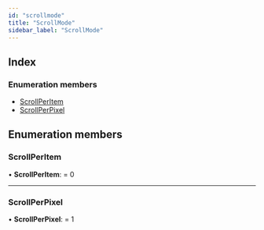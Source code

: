 ```yaml
---
id: "scrollmode"
title: "ScrollMode"
sidebar_label: "ScrollMode"
---
```


## Index

### Enumeration members

* [ScrollPerItem](scrollmode.md#scrollperitem)
* [ScrollPerPixel](scrollmode.md#scrollperpixel)

## Enumeration members

###  ScrollPerItem

• **ScrollPerItem**: = 0

___

###  ScrollPerPixel

• **ScrollPerPixel**: = 1
